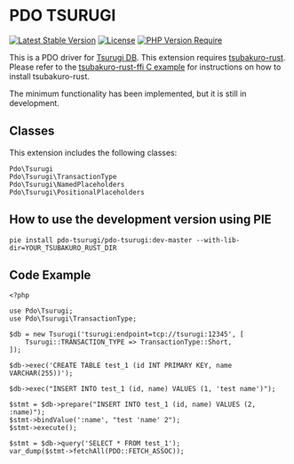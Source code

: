 # PDO TSURUGI

[![Latest Stable Version](https://poser.pugx.org/pdo-tsurugi/pdo-tsurugi/v)](https://packagist.org/packages/pdo-tsurugi/pdo-tsurugi)
[![License](https://poser.pugx.org/pdo-tsurugi/pdo-tsurugi/license)](https://packagist.org/packages/pdo-tsurugi/pdo-tsurugi)
[![PHP Version Require](https://poser.pugx.org/pdo-tsurugi/pdo-tsurugi/require/php)](https://packagist.org/packages/pdo-tsurugi/pdo-tsurugi)

This is a PDO driver for [Tsurugi DB](https://github.com/project-tsurugi/tsurugidb).
This extension requires [tsubakuro-rust](https://github.com/project-tsurugi/tsubakuro-rust). Please refer to the [tsubakuro-rust-ffi C example](https://github.com/project-tsurugi/tsubakuro-rust/tree/master/tsubakuro-rust-ffi/example/c) for instructions on how to install tsubakuro-rust.

The minimum functionality has been implemented, but it is still in development.

## Classes

This extension includes the following classes:

```
Pdo\Tsurugi
Pdo\Tsurugi\TransactionType
Pdo\Tsurugi\NamedPlaceholders
Pdo\Tsurugi\PositionalPlaceholders
```

## How to use the development version using PIE

```
pie install pdo-tsurugi/pdo-tsurugi:dev-master --with-lib-dir=YOUR_TSUBAKURO_RUST_DIR
```

## Code Example

```
<?php

use Pdo\Tsurugi;
use Pdo\Tsurugi\TransactionType;

$db = new Tsurugi('tsurugi:endpoint=tcp://tsurugi:12345', [
    Tsurugi::TRANSACTION_TYPE => TransactionType::Short,
]);

$db->exec('CREATE TABLE test_1 (id INT PRIMARY KEY, name VARCHAR(255))');

$db->exec("INSERT INTO test_1 (id, name) VALUES (1, 'test name')");

$stmt = $db->prepare("INSERT INTO test_1 (id, name) VALUES (2, :name)");
$stmt->bindValue(':name', "test 'name' 2");
$stmt->execute();

$stmt = $db->query('SELECT * FROM test_1');
var_dump($stmt->fetchAll(PDO::FETCH_ASSOC));
```

